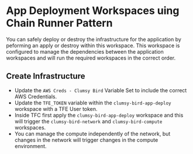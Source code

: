 # App Deployment Workspaces uing Chain Runner Pattern
You can safely deploy or destroy the infrastructure for the application by peforming an apply or destroy within this workspace.  This workspace is configured to manage the dependencies between the application workspaces and will run the required workspaces in the correct order.

## Create Infrastructure
- Update the `AWS Creds - Clumsy Bird` Variable Set to include the correct AWS Credentials.
- Update the `TFE_TOKEN` variable within the `clumsy-bird-app-deploy` workspace with a TFE User token.
- Inside TFC first apply the `clumsy-bird-app-deploy` workspace and this will trigger the `clumsy-bird-network` and `clumsy-bird-compute` workspaces.
- You can manage the compute independently of the network, but changes in the network will trigger changes in the compute environment.
